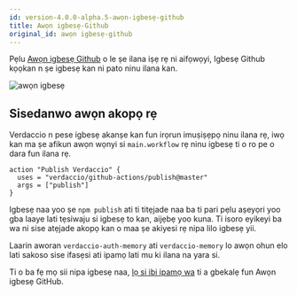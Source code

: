 ```yaml
---
id: version-4.0.0-alpha.5-awọn-igbesẹ-github
title: Awọn igbesẹ-Github
original_id: awọn igbesẹ-github
---
```


Pẹlu [Awọn igbesẹ Github](https://github.com/features/actions) o le ṣe ilana iṣẹ rẹ ni aifọwọyi, Igbesẹ Github kọọkan n ṣe igbesẹ kan ni pato ninu ilana kan.

![awọn igbesẹ](/img/github-actions.png)

## Sisedanwo awọn akopọ rẹ

Verdaccio n pese igbesẹ akanṣe kan fun irọrun imuṣiṣẹpọ ninu ilana rẹ, iwọ kan ma ṣe afikun awọn wọnyi si `main.workflow` rẹ ninu igbesẹ ti o ro pe o dara fun ilana rẹ.

```gha
action "Publish Verdaccio" {
  uses = "verdaccio/github-actions/publish@master"
  args = ["publish"]
}
```

Igbesẹ naa yoo ṣe `npm publish` ati ti titẹjade naa ba ti pari pẹlu aṣeyọri yoo gba laaye lati tẹsiwaju si igbesẹ to kan, aijẹbẹ yoo kuna. Ti isoro eyikeyi ba wa ni sise atẹjade akopọ kan o maa ṣe akiyesi rẹ nipa lilo igbesẹ yii.

Laarin aworan `verdaccio-auth-memory` ati `verdaccio-memory` lo awọn ohun elo lati sakoso sise ifasẹsi ati ipamọ lati mu ki ilana na yara si.

Ti o ba fẹ mọ sii nipa igbesẹ naa, [lọ si ibi ipamọ wa](https://github.com/verdaccio/github-actions) ti a gbekalẹ fun Awọn igbesẹ GitHub.